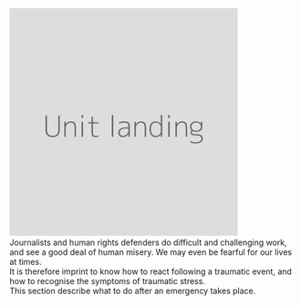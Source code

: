 ![](unit.png)
<br>
Journalists and human rights defenders do difficult and challenging work, and see a good deal of human misery. We may even be fearful for our lives at times.
<br>
It is therefore imprint to know how to react following a traumatic event, and how to recognise the symptoms of traumatic stress.
<br>
This section describe what to do after an emergency takes place.
